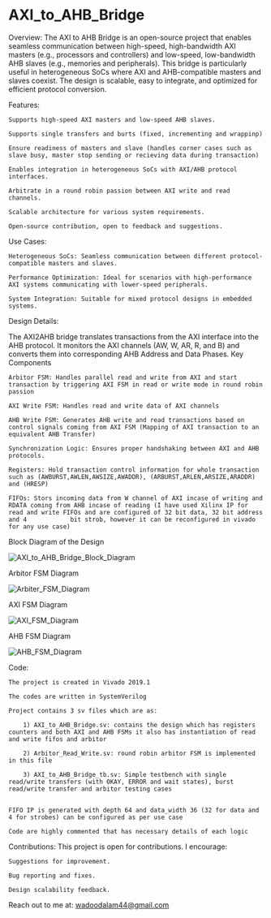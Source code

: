# AXI_to_AHB_Bridge
Overview:
The AXI to AHB Bridge is an open-source project that enables seamless communication between high-speed, high-bandwidth AXI masters (e.g., processors and controllers) and low-speed, low-bandwidth AHB slaves (e.g., memories and peripherals). This bridge is particularly useful in heterogeneous SoCs where AXI and AHB-compatible masters and slaves coexist.
The design is scalable, easy to integrate, and optimized for efficient protocol conversion.

Features:

    Supports high-speed AXI masters and low-speed AHB slaves.
    
    Supports single transfers and burts (fixed, incrementing and wrappinp)

    Ensure readiness of masters and slave (handles corner cases such as slave busy, master stop sending or recieving data during transaction)
    
    Enables integration in heterogeneous SoCs with AXI/AHB protocol interfaces.
    
    Arbitrate in a round robin passion between AXI write and read channels.
    
    Scalable architecture for various system requirements.
    
    Open-source contribution, open to feedback and suggestions.
    

Use Cases:

    Heterogeneous SoCs: Seamless communication between different protocol-compatible masters and slaves.
    
    Performance Optimization: Ideal for scenarios with high-performance AXI systems communicating with lower-speed peripherals.
    
    System Integration: Suitable for mixed protocol designs in embedded systems.

Design Details:

The AXI2AHB bridge translates transactions from the AXI interface into the AHB protocol. It monitors the AXI channels (AW, W, AR, R, and B) and converts them into corresponding AHB Address and Data Phases.
Key Components

    Arbitor FSM: Handles parallel read and write from AXI and start transaction by triggering AXI FSM in read or write mode in round robin passion
    
    AXI Write FSM: Handles read and write data of AXI channels
    
    AHB Write FSM: Generates AHB write and read transactions based on control signals coming from AXI FSM (Mapping of AXI transaction to an equivalent AHB Transfer)
    
    Synchronization Logic: Ensures proper handshaking between AXI and AHB protocols.
    
    Registers: Hold transaction control information for whole transaction such as (AWBURST,AWLEN,AWSIZE,AWADDR), (ARBURST,ARLEN,ARSIZE,ARADDR) and (HRESP)
    
    FIFOs: Stors incoming data from W channel of AXI incase of writing and RDATA coming from AHB incase of reading (I have used Xilinx IP for read and write FIFOs and are configured of 32 bit data, 32 bit address and 4            bit strob, however it can be reconfigured in vivado for any use case)
    
Block Diagram of the Design

![AXI_to_AHB_Bridge_Block_Diagram](https://github.com/user-attachments/assets/c0d8a7d3-0aa6-4d20-afeb-a54cee011190)

Arbitor FSM Diagram

![Arbiter_FSM_Diagram](https://github.com/user-attachments/assets/4b20c8f1-abc2-4111-ba23-2a634d56eb13)

AXI FSM Diagram

![AXI_FSM_Diagram](https://github.com/user-attachments/assets/2ba3a978-729c-46a3-b320-ebdd9ddf6e63)

AHB FSM Diagram

![AHB_FSM_Diagram](https://github.com/user-attachments/assets/9e09b06d-2f81-417f-8466-08187baf8ac0)

Code:

    The project is created in Vivado 2019.1

    The codes are written in SystemVerilog

    Project contains 3 sv files which are as:

        1) AXI_to_AHB_Bridge.sv: contains the design which has registers counters and both AXI and AHB FSMs it also has instantiation of read and write fifos and arbitor

        2) Arbitor_Read_Write.sv: round robin arbitor FSM is implemented in this file

        3) AXI_to_AHB_Bridge_tb.sv: Simple testbench with single read/write transfers (with OKAY, ERROR and wait states), burst read/write transfer and arbitor testing cases
    

    FIFO IP is generated with depth 64 and data_width 36 (32 for data and 4 for strobes) can be configured as per use case

    Code are highly commented that has necessary details of each logic

    
Contributions:
This project is open for contributions. I encourage:

    Suggestions for improvement.
    
    Bug reporting and fixes.
    
    Design scalability feedback.

Reach out to me at: wadoodalam44@gmail.com
